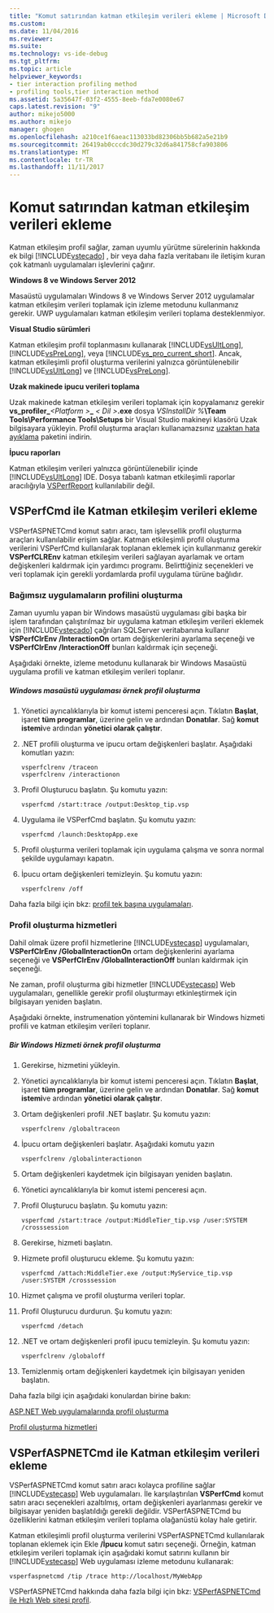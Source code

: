 ```yaml
---
title: "Komut satırından katman etkileşim verileri ekleme | Microsoft Docs"
ms.custom: 
ms.date: 11/04/2016
ms.reviewer: 
ms.suite: 
ms.technology: vs-ide-debug
ms.tgt_pltfrm: 
ms.topic: article
helpviewer_keywords:
- tier interaction profiling method
- profiling tools,tier interaction method
ms.assetid: 5a35647f-03f2-4555-8eeb-fda7e0080e67
caps.latest.revision: "9"
author: mikejo5000
ms.author: mikejo
manager: ghogen
ms.openlocfilehash: a210ce1f6aeac113033bd82306bb5b682a5e21b9
ms.sourcegitcommit: 26419ab0cccdc30d279c32d6a841758cfa903806
ms.translationtype: MT
ms.contentlocale: tr-TR
ms.lasthandoff: 11/11/2017
---
```

# <a name="adding-tier-interaction-data-from-the-command-line"></a>Komut satırından katman etkileşim verileri ekleme
Katman etkileşim profil sağlar, zaman uyumlu yürütme sürelerinin hakkında ek bilgi [!INCLUDE[vstecado](../data-tools/includes/vstecado_md.md)] , bir veya daha fazla veritabanı ile iletişim kuran çok katmanlı uygulamaları işlevlerini çağırır.  
  
 **Windows 8 ve Windows Server 2012**  
  
 Masaüstü uygulamaları Windows 8 ve Windows Server 2012 uygulamalar katman etkileşim verileri toplamak için izleme metodunu kullanmanız gerekir. UWP uygulamaları katman etkileşim verileri toplama desteklenmiyor.  
  
 **Visual Studio sürümleri**  
  
 Katman etkileşim profil toplanmasını kullanarak [!INCLUDE[vsUltLong](../code-quality/includes/vsultlong_md.md)], [!INCLUDE[vsPreLong](../code-quality/includes/vsprelong_md.md)], veya [!INCLUDE[vs_pro_current_short](../profiling/includes/vs_pro_current_short_md.md)]. Ancak, katman etkileşimli profil oluşturma verilerini yalnızca görüntülenebilir [!INCLUDE[vsUltLong](../code-quality/includes/vsultlong_md.md)] ve [!INCLUDE[vsPreLong](../code-quality/includes/vsprelong_md.md)].  
  
 **Uzak makinede ipucu verileri toplama**  
  
 Uzak makinede katman etkileşim verileri toplamak için kopyalamanız gerekir **vs_profiler_***\<Platform >***_**  *\< Dil >***.exe** dosya *VSInstallDir %***\Team Tools\Performance Tools\Setups** bir Visual Studio makineyi klasörü Uzak bilgisayara yükleyin. Profil oluşturma araçları kullanamazsınız [uzaktan hata ayıklama](../debugger/remote-debugging.md) paketini indirin.  
  
 **İpucu raporları**  
  
 Katman etkileşim verileri yalnızca görüntülenebilir içinde [!INCLUDE[vsUltLong](../code-quality/includes/vsultlong_md.md)] IDE. Dosya tabanlı katman etkileşimli raporlar aracılığıyla [VSPerfReport](../profiling/vsperfreport.md) kullanılabilir değil.  
  
## <a name="adding-tier-interaction-data-with-vsperfcmd"></a>VSPerfCmd ile Katman etkileşim verileri ekleme  
 VSPerfASPNETCmd komut satırı aracı, tam işlevsellik profil oluşturma araçları kullanılabilir erişim sağlar. Katman etkileşimli profil oluşturma verilerini VSPerfCmd kullanılarak toplanan eklemek için kullanmanız gerekir **VSPerfCLREnv** katman etkileşim verileri sağlayan ayarlamak ve ortam değişkenleri kaldırmak için yardımcı programı. Belirttiğiniz seçenekleri ve veri toplamak için gerekli yordamlarda profil uygulama türüne bağlıdır.  
  
### <a name="profiling-stand-alone-applications"></a>Bağımsız uygulamaların profilini oluşturma  
 Zaman uyumlu yapan bir Windows masaüstü uygulaması gibi başka bir işlem tarafından çalıştırılmaz bir uygulama katman etkileşim verileri eklemek için [!INCLUDE[vstecado](../data-tools/includes/vstecado_md.md)] çağrıları SQLServer veritabanına kullanır **VSPerfClrEnv /InteractionOn** ortam değişkenlerini ayarlama seçeneği ve **VSPerfClrEnv /InteractionOff** bunları kaldırmak için seçeneği.  
  
 Aşağıdaki örnekte, izleme metodunu kullanarak bir Windows Masaüstü uygulama profili ve katman etkileşim verileri toplanır.  
  
##### <a name="profiling-a-windows-desktop-application-example"></a>Windows masaüstü uygulaması örnek profil oluşturma  
  
1.  Yönetici ayrıcalıklarıyla bir komut istemi penceresi açın. Tıklatın **Başlat**, işaret **tüm programlar**, üzerine gelin ve ardından **Donatılar**. Sağ **komut istemi**ve ardından **yönetici olarak çalıştır**.  
  
2.  .NET profili oluşturma ve ipucu ortam değişkenleri başlatır. Aşağıdaki komutları yazın:  
  
    ```  
    vsperfclrenv /traceon  
    vsperfclrenv /interactionon  
    ```  
  
3.  Profil Oluşturucu başlatın. Şu komutu yazın:  
  
    ```  
    vsperfcmd /start:trace /output:Desktop_tip.vsp   
    ```  
  
4.  Uygulama ile VSPerfCmd başlatın. Şu komutu yazın:  
  
    ```  
    vsperfcmd /launch:DesktopApp.exe  
    ```  
  
5.  Profil oluşturma verileri toplamak için uygulama çalışma ve sonra normal şekilde uygulamayı kapatın.  
  
6.  İpucu ortam değişkenleri temizleyin. Şu komutu yazın:  
  
    ```  
    vsperfclrenv /off  
    ```  
  
 Daha fazla bilgi için bkz: [profil tek başına uygulamaları](../profiling/command-line-profiling-of-stand-alone-applications.md).  
  
### <a name="profiling-services"></a>Profil oluşturma hizmetleri  
 Dahil olmak üzere profil hizmetlerine [!INCLUDE[vstecasp](../code-quality/includes/vstecasp_md.md)] uygulamaları, **VSPerfClrEnv /GlobalInteractionOn** ortam değişkenlerini ayarlama seçeneği ve **VSPerfClrEnv /GlobalInteractionOff** bunları kaldırmak için seçeneği.  
  
 Ne zaman, profil oluşturma gibi hizmetler [!INCLUDE[vstecasp](../code-quality/includes/vstecasp_md.md)] Web uygulamaları, genellikle gerekir profil oluşturmayı etkinleştirmek için bilgisayarı yeniden başlatın.  
  
 Aşağıdaki örnekte, instrumenation yöntemini kullanarak bir Windows hizmeti profili ve katman etkileşim verileri toplanır.  
  
##### <a name="profiling-a-windows-service-example"></a>Bir Windows Hizmeti örnek profil oluşturma  
  
1.  Gerekirse, hizmetini yükleyin.  
  
2.  Yönetici ayrıcalıklarıyla bir komut istemi penceresi açın. Tıklatın **Başlat**, işaret **tüm programlar**, üzerine gelin ve ardından **Donatılar**. Sağ **komut istemi**ve ardından **yönetici olarak çalıştır**.  
  
3.  Ortam değişkenleri profil .NET başlatır. Şu komutu yazın:  
  
    ```  
    vsperfclrenv /globaltraceon  
    ```  
  
4.  İpucu ortam değişkenleri başlatır. Aşağıdaki komutu yazın  
  
    ```  
    vsperfclrenv /globalinteractionon  
    ```  
  
5.  Ortam değişkenleri kaydetmek için bilgisayarı yeniden başlatın.  
  
6.  Yönetici ayrıcalıklarıyla bir komut istemi penceresi açın.  
  
7.  Profil Oluşturucu başlatın. Şu komutu yazın:  
  
    ```  
    vsperfcmd /start:trace /output:MiddleTier_tip.vsp /user:SYSTEM /crosssession   
    ```  
  
8.  Gerekirse, hizmeti başlatın.  
  
9. Hizmete profil oluşturucu ekleme. Şu komutu yazın:  
  
    ```  
    vsperfcmd /attach:MiddleTier.exe /output:MyService_tip.vsp /user:SYSTEM /crosssession   
    ```  
  
10. Hizmet çalışma ve profil oluşturma verileri toplar.  
  
11. Profil Oluşturucu durdurun. Şu komutu yazın:  
  
     `vsperfcmd /detach`  
  
12. .NET ve ortam değişkenleri profil ipucu temizleyin. Şu komutu yazın:  
  
    ```  
    vsperfclrenv /globaloff  
    ```  
  
13. Temizlenmiş ortam değişkenleri kaydetmek için bilgisayarı yeniden başlatın.  
  
 Daha fazla bilgi için aşağıdaki konulardan birine bakın:  
  
 [ASP.NET Web uygulamalarında profil oluşturma](../profiling/command-line-profiling-of-aspnet-web-applications.md)  
  
 [Profil oluşturma hizmetleri](../profiling/command-line-profiling-of-services.md)  
  
## <a name="adding-tier-interaction-data-with-vsperfaspnetcmd"></a>VSPerfASPNETCmd ile Katman etkileşim verileri ekleme  
 VSPerfASPNETCmd komut satırı aracı kolayca profiline sağlar [!INCLUDE[vstecasp](../code-quality/includes/vstecasp_md.md)] Web uygulamaları. İle karşılaştırılan **VSPerfCmd** komut satırı aracı seçenekleri azaltılmış, ortam değişkenleri ayarlanması gerekir ve bilgisayar yeniden başlatıldığı gerekli değildir. VSPerfASPNETCmd bu özelliklerini katman etkileşim verileri toplama olağanüstü kolay hale getirir.  
  
 Katman etkileşimli profil oluşturma verilerini VSPerfASPNETCmd kullanılarak toplanan eklemek için Ekle **/İpucu** komut satırı seçeneği. Örneğin, katman etkileşim verileri toplamak için aşağıdaki komut satırını kullanın bir [!INCLUDE[vstecasp](../code-quality/includes/vstecasp_md.md)] Web uygulaması izleme metodunu kullanarak:  
  
```  
vsperfaspnetcmd /tip /trace http://localhost/MyWebApp  
```  
  
 VSPerfASPNETCmd hakkında daha fazla bilgi için bkz: [VSPerfASPNETCmd ile Hızlı Web sitesi profil](../profiling/rapid-web-site-profiling-with-vsperfaspnetcmd.md).